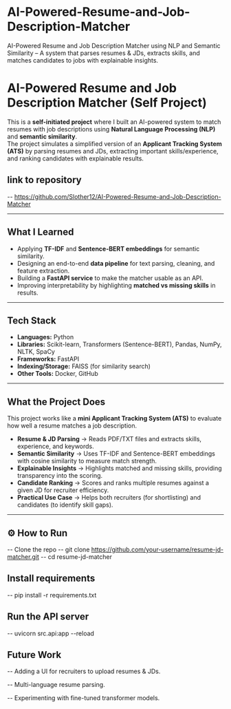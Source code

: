 # AI-Powered-Resume-and-Job-Description-Matcher
AI-Powered Resume and Job Description Matcher using NLP and Semantic Similarity – A system that parses resumes &amp; JDs, extracts skills, and matches candidates to jobs with explainable insights.

# AI-Powered Resume and Job Description Matcher (Self Project)

This is a **self-initiated project** where I built an AI-powered system to match resumes with job descriptions using **Natural Language Processing (NLP)** and **semantic similarity**.  
The project simulates a simplified version of an **Applicant Tracking System (ATS)** by parsing resumes and JDs, extracting important skills/experience, and ranking candidates with explainable results.  

## link to repository
-- https://github.com/Slother12/AI-Powered-Resume-and-Job-Description-Matcher

---

## What I Learned
- Applying **TF-IDF** and **Sentence-BERT embeddings** for semantic similarity.  
- Designing an end-to-end **data pipeline** for text parsing, cleaning, and feature extraction.  
- Building a **FastAPI service** to make the matcher usable as an API.  
- Improving interpretability by highlighting **matched vs missing skills** in results.  

---

## Tech Stack
- **Languages:** Python  
- **Libraries:** Scikit-learn, Transformers (Sentence-BERT), Pandas, NumPy, NLTK, SpaCy  
- **Frameworks:** FastAPI  
- **Indexing/Storage:** FAISS (for similarity search)  
- **Other Tools:** Docker, GitHub  
---

## What the Project Does

This project works like a **mini Applicant Tracking System (ATS)** to evaluate how well a resume matches a job description.

- **Resume & JD Parsing** → Reads PDF/TXT files and extracts skills, experience, and keywords.  
- **Semantic Similarity** → Uses TF-IDF and Sentence-BERT embeddings with cosine similarity to measure match strength.  
- **Explainable Insights** → Highlights matched and missing skills, providing transparency into the scoring.  
- **Candidate Ranking** → Scores and ranks multiple resumes against a given JD for recruiter efficiency.  
- **Practical Use Case** → Helps both recruiters (for shortlisting) and candidates (to identify skill gaps).  

---
## ⚙️ How to Run
  -- Clone the repo
  -- git clone https://github.com/your-username/resume-jd-matcher.git
  -- cd resume-jd-matcher
   
## Install requirements
  -- pip install -r requirements.txt

## Run the API server
  -- uvicorn src.api:app --reload
## Future Work

 -- Adding a UI for recruiters to upload resumes & JDs.

 -- Multi-language resume parsing.

 -- Experimenting with fine-tuned transformer models.





